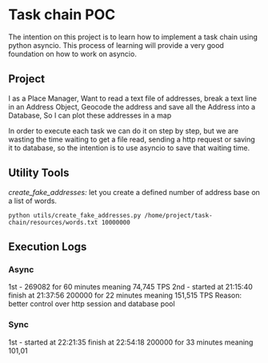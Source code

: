 # Task chain POC

The intention on this project is to learn how to implement a task chain using python asyncio.
This process of learning will provide a very good foundation on how to work on asyncio.

## Project

I as a Place Manager,
Want to read a text file of addresses, break a text line in an Address Object, Geocode the address and save all the Address into a Database,
So I can plot these addresses in a map

In order to execute each task we can do it on step by step, but we are wasting the time waiting to get a file read, sending a http request or saving it to database, so the intention is to use asyncio to save that waiting time.


## Utility Tools

*create_fake_addresses:* let you create a defined number of address base on a list of words.

```
python utils/create_fake_addresses.py /home/project/task-chain/resources/words.txt 10000000
```


## Execution Logs

### Async
1st - 269082 for 60 minutes meaning 74,745 TPS
2nd - started at 21:15:40 finish at 21:37:56
      200000 for 22 minutes meaning 151,515 TPS
      Reason: better control over http session and database pool

### Sync
1st - started at 22:21:35 finish at 22:54:18
      200000 for 33 minutes meaning 101,01

